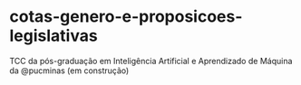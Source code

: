 # cotas-genero-e-proposicoes-legislativas
TCC da pós-graduação em Inteligência Artificial e Aprendizado de Máquina da @pucminas (em construção)
